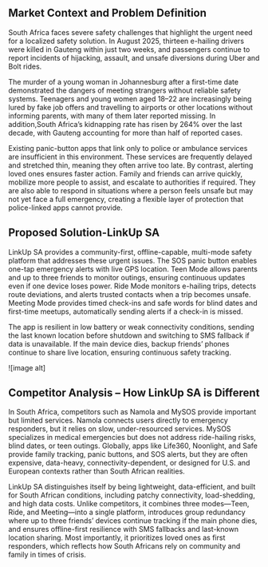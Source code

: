 ## Market Context and Problem Definition


South Africa faces severe safety challenges that highlight the urgent need for a localized safety solution. In August 2025, thirteen e-hailing drivers were killed in Gauteng within just two weeks, and passengers continue to report incidents of hijacking, assault, and unsafe diversions during Uber and Bolt rides. 


The murder of a young woman in Johannesburg after a first-time date demonstrated the dangers of meeting strangers without reliable safety systems. 
Teenagers and young women aged 18–22 are increasingly being lured by fake job offers and travelling to airports or other locations without informing parents, with many of them later reported missing. In addition,South Africa’s kidnapping rate has risen by 264% over the last decade, with Gauteng accounting for more than half of reported cases.


Existing panic-button apps that link only to police or ambulance services are insufficient in this environment. These services are frequently delayed and stretched thin, meaning they often arrive too late. By contrast, alerting loved ones ensures faster action. Family and friends can arrive quickly, mobilize more people to assist, and escalate to authorities if required. 
They are also able to respond in situations where a person feels unsafe but may not yet face a full emergency, creating a flexible layer of protection that police-linked apps cannot provide.

## Proposed Solution-LinkUp SA

LinkUp SA provides a community-first, offline-capable, multi-mode safety platform that addresses these urgent issues. The SOS panic button enables one-tap emergency alerts with live GPS location. Teen Mode allows parents and up to three friends to monitor outings, ensuring continuous updates even if one device loses power. Ride Mode monitors e-hailing trips, detects route deviations, and alerts trusted contacts when a trip becomes unsafe. Meeting Mode provides timed check-ins and safe words for blind dates and first-time meetups, automatically sending alerts if a check-in is missed. 

The app is resilient in low battery or weak connectivity conditions, sending the last known location before shutdown and switching to SMS fallback if data is unavailable. If the main device dies, backup friends’ phones continue to share live location, ensuring continuous safety tracking.

![image alt]

## Competitor Analysis – How LinkUp SA is Different

In South Africa, competitors such as Namola and MySOS provide important but limited services. Namola connects users directly to emergency responders, but it relies on slow, under-resourced services. MySOS specializes in medical emergencies but does not address ride-hailing risks, blind dates, or teen outings. Globally, apps like 
Life360, Noonlight, and Safe provide family tracking, panic buttons, and SOS alerts, but they are often expensive, data-heavy, connectivity-dependent, or designed for U.S. and European contexts rather than South African realities.

LinkUp SA distinguishes itself by being lightweight, data-efficient, and built for South African conditions, including patchy connectivity, load-shedding, and high data costs. 
Unlike competitors, it combines three modes—Teen, Ride, and Meeting—into a single platform, introduces group redundancy where up to three friends’ devices continue tracking if the main phone dies, and ensures offline-first resilience with SMS fallbacks and last-known location sharing. Most importantly, it prioritizes loved ones as first responders, which reflects how South Africans rely on community and family in times of crisis.




